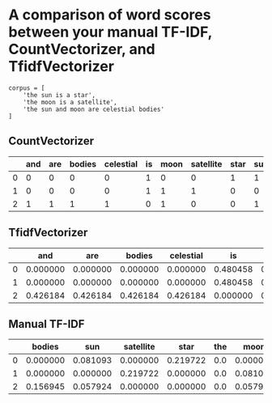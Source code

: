 # A comparison of word scores between your manual TF-IDF, CountVectorizer, and TfidfVectorizer
```
corpus = [
    'the sun is a star',
    'the moon is a satellite',
    'the sun and moon are celestial bodies'
]
```

## CountVectorizer
|     | and | are | bodies | celestial | is | moon | satellite | star | sun | the |
|-----|-----|-----|--------|-----------|----|------|-----------|------|-----|-----|
|  0  |  0  |  0  |   0    |     0     | 1  |  0   |     0     |  1   |  1  |  1  |
|  1  |  0  |  0  |   0    |     0     | 1  |  1   |     1     |  0   |  0  |  1  |
|  2  |  1  |  1  |   1    |     1     | 0  |  1   |     0     |  0   |  1  |  1  |

## TfidfVectorizer
|     |   and   |   are   |  bodies  | celestial |    is   |   moon  | satellite |  star  |   sun   |   the   |
|-----|---------|---------|----------|-----------|---------|---------|-----------|--------|---------|---------|
|  0  | 0.000000| 0.000000| 0.000000 | 0.000000  | 0.480458| 0.000000| 0.000000  | 0.631745| 0.480458| 0.373119|
|  1  | 0.000000| 0.000000| 0.000000 | 0.000000  | 0.480458| 0.480458| 0.631745  | 0.000000| 0.000000| 0.373119|
|  2  | 0.426184| 0.426184| 0.426184 | 0.426184  | 0.000000| 0.324124| 0.000000  | 0.000000| 0.324124| 0.251711|

## Manual TF-IDF
|     |  bodies  |   sun   | satellite |  star   | the |  moon   |  are   |   a    | celestial |   is    |  and   |
|-----|----------|---------|-----------|---------|-----|---------|--------|--------|-----------|---------|--------|
|  0  | 0.000000 | 0.081093| 0.000000  | 0.219722| 0.0 | 0.000000| 0.000000| 0.081093| 0.000000  | 0.081093| 0.000000|
|  1  | 0.000000 | 0.000000| 0.219722  | 0.000000| 0.0 | 0.081093| 0.000000| 0.081093| 0.000000  | 0.081093| 0.000000|
|  2  | 0.156945 | 0.057924| 0.000000  | 0.000000| 0.0 | 0.057924| 0.156945| 0.000000| 0.156945  | 0.000000| 0.156945|


